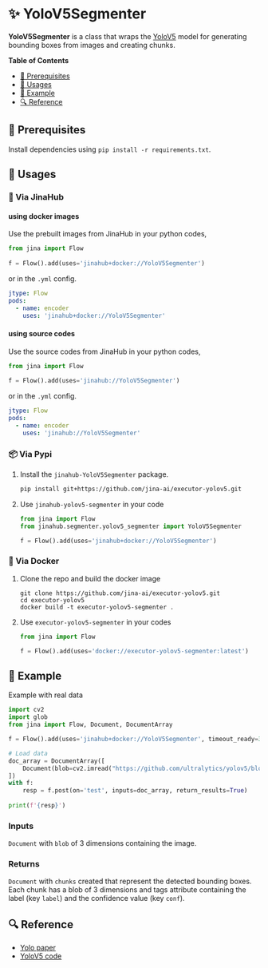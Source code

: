 
# ✨ YoloV5Segmenter

**YoloV5Segmenter** is a class that wraps the [YoloV5](https://github.com/ultralytics/yolov5) model for generating bounding boxes from images and creating chunks. 

<!-- START doctoc generated TOC please keep comment here to allow auto update -->
<!-- DON'T EDIT THIS SECTION, INSTEAD RE-RUN doctoc TO UPDATE -->
**Table of Contents**

- [🌱 Prerequisites](#-prerequisites)
- [🚀 Usages](#-usages)
- [🎉️ Example](#%EF%B8%8F-example)
- [🔍️ Reference](#%EF%B8%8F-reference)

<!-- END doctoc generated TOC please keep comment here to allow auto update -->

## 🌱 Prerequisites

Install dependencies using `pip install -r requirements.txt`.

## 🚀 Usages

### 🚚 Via JinaHub

#### using docker images
Use the prebuilt images from JinaHub in your python codes, 

```python
from jina import Flow
	
f = Flow().add(uses='jinahub+docker://YoloV5Segmenter')
```

or in the `.yml` config.
```yaml
jtype: Flow
pods:
  - name: encoder
    uses: 'jinahub+docker://YoloV5Segmenter'
```

#### using source codes
Use the source codes from JinaHub in your python codes,

```python
from jina import Flow
	
f = Flow().add(uses='jinahub://YoloV5Segmenter')
```

or in the `.yml` config.

```yaml
jtype: Flow
pods:
  - name: encoder
    uses: 'jinahub://YoloV5Segmenter'
```


### 📦️ Via Pypi

1. Install the `jinahub-YoloV5Segmenter` package.

	```bash
	pip install git+https://github.com/jina-ai/executor-yolov5.git
	```

1. Use `jinahub-yolov5-segmenter` in your code

	```python
	from jina import Flow
	from jinahub.segmenter.yolov5_segmenter import YoloV5Segmenter
	
	f = Flow().add(uses='jinahub+docker://YoloV5Segmenter')
	```


### 🐳 Via Docker

1. Clone the repo and build the docker image

	```shell
	git clone https://github.com/jina-ai/executor-yolov5.git
	cd executor-yolov5
	docker build -t executor-yolov5-segmenter .
	```

1. Use `executor-yolov5-segmenter` in your codes

	```python
	from jina import Flow
	
	f = Flow().add(uses='docker://executor-yolov5-segmenter:latest')
	```

## 🎉️ Example 

Example with real data


```python
import cv2
import glob
from jina import Flow, Document, DocumentArray

f = Flow().add(uses='jinahub+docker://YoloV5Segmenter', timeout_ready=3000)

# Load data
doc_array = DocumentArray([
    Document(blob=cv2.imread("https://github.com/ultralytics/yolov5/blob/master/data/images/bus.jpg"))
])
with f:
    resp = f.post(on='test', inputs=doc_array, return_results=True)
    
print(f'{resp}')
```





### Inputs 

`Document` with `blob` of 3 dimensions containing the image.

### Returns

`Document` with `chunks` created that represent the detected bounding boxes. Each chunk has a blob of 3 dimensions and tags attribute containing the label (key `label`) and the confidence value (key `conf`).


## 🔍️ Reference
- [Yolo paper](https://arxiv.org/abs/1506.02640v5)
- [YoloV5 code](https://github.com/ultralytics/yolov5)
